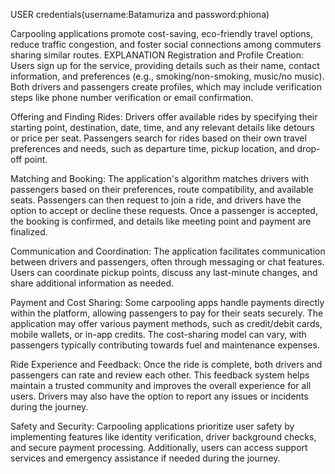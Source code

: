 USER  credentials(username:Batamuriza and password:phiona)

Carpooling applications promote cost-saving, eco-friendly travel options, reduce traffic congestion, and foster social connections among commuters sharing similar routes.
                   EXPLANATION
Registration and Profile Creation: Users sign up for the service, providing details such as their name, contact information, and preferences (e.g., smoking/non-smoking, music/no music). Both drivers and passengers create profiles, which may include verification steps like phone number verification or email confirmation.

Offering and Finding Rides: Drivers offer available rides by specifying their starting point, destination, date, time, and any relevant details like detours or price per seat. Passengers search for rides based on their own travel preferences and needs, such as departure time, pickup location, and drop-off point.

Matching and Booking: The application's algorithm matches drivers with passengers based on their preferences, route compatibility, and available seats. Passengers can then request to join a ride, and drivers have the option to accept or decline these requests. Once a passenger is accepted, the booking is confirmed, and details like meeting point and payment are finalized.

Communication and Coordination: The application facilitates communication between drivers and passengers, often through messaging or chat features. Users can coordinate pickup points, discuss any last-minute changes, and share additional information as needed.

Payment and Cost Sharing: Some carpooling apps handle payments directly within the platform, allowing passengers to pay for their seats securely. The application may offer various payment methods, such as credit/debit cards, mobile wallets, or in-app credits. The cost-sharing model can vary, with passengers typically contributing towards fuel and maintenance expenses.

Ride Experience and Feedback: Once the ride is complete, both drivers and passengers can rate and review each other. This feedback system helps maintain a trusted community and improves the overall experience for all users. Drivers may also have the option to report any issues or incidents during the journey.

Safety and Security: Carpooling applications prioritize user safety by implementing features like identity verification, driver background checks, and secure payment processing. Additionally, users can access support services and emergency assistance if needed during the journey.





